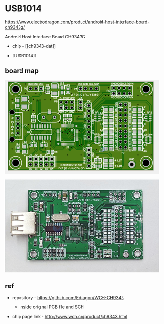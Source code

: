 
# USB1014

https://www.electrodragon.com/product/android-host-interface-board-ch9343g/

Android Host Interface Board CH9343G

- chip - [[ch9343-dat]]

- [[USB1014]]

## board map 

![](2023-11-15-16-22-51.png)

![](2023-11-15-16-23-48.png)



## ref 

- repository - https://github.com/Edragon/WCH-CH9343
  - inside original PCB file and SCH

- chip page link - http://www.wch.cn/product/ch9343.html




